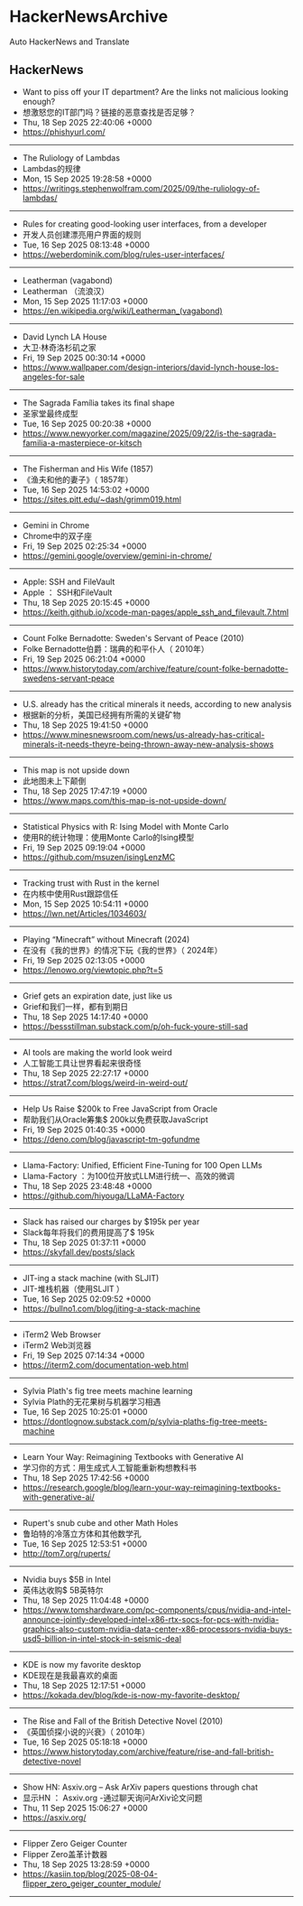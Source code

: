 # HackerNewsArchive
Auto HackerNews and Translate

## HackerNews
* Want to piss off your IT department? Are the links not malicious looking enough?
* 想激怒您的IT部门吗？链接的恶意查找是否足够？
* Thu, 18 Sep 2025 22:40:06 +0000
* https://phishyurl.com/
----
* The Ruliology of Lambdas
* Lambdas的规律
* Mon, 15 Sep 2025 19:28:58 +0000
* https://writings.stephenwolfram.com/2025/09/the-ruliology-of-lambdas/
----
* Rules for creating good-looking user interfaces, from a developer
* 开发人员创建漂亮用户界面的规则
* Tue, 16 Sep 2025 08:13:48 +0000
* https://weberdominik.com/blog/rules-user-interfaces/
----
* Leatherman (vagabond)
* Leatherman （流浪汉）
* Mon, 15 Sep 2025 11:17:03 +0000
* https://en.wikipedia.org/wiki/Leatherman_(vagabond)
----
* David Lynch LA House
* 大卫·林奇洛杉矶之家
* Fri, 19 Sep 2025 00:30:14 +0000
* https://www.wallpaper.com/design-interiors/david-lynch-house-los-angeles-for-sale
----
* The Sagrada Família takes its final shape
* 圣家堂最终成型
* Tue, 16 Sep 2025 00:20:38 +0000
* https://www.newyorker.com/magazine/2025/09/22/is-the-sagrada-familia-a-masterpiece-or-kitsch
----
* The Fisherman and His Wife (1857)
* 《渔夫和他的妻子》（ 1857年）
* Tue, 16 Sep 2025 14:53:02 +0000
* https://sites.pitt.edu/~dash/grimm019.html
----
* Gemini in Chrome
* Chrome中的双子座
* Fri, 19 Sep 2025 02:25:34 +0000
* https://gemini.google/overview/gemini-in-chrome/
----
* Apple: SSH and FileVault
* Apple ： SSH和FileVault
* Thu, 18 Sep 2025 20:15:45 +0000
* https://keith.github.io/xcode-man-pages/apple_ssh_and_filevault.7.html
----
* Count Folke Bernadotte: Sweden's Servant of Peace (2010)
* Folke Bernadotte伯爵：瑞典的和平仆人（ 2010年）
* Fri, 19 Sep 2025 06:21:04 +0000
* https://www.historytoday.com/archive/feature/count-folke-bernadotte-swedens-servant-peace
----
* U.S. already has the critical minerals it needs, according to new analysis
* 根据新的分析，美国已经拥有所需的关键矿物
* Thu, 18 Sep 2025 19:41:50 +0000
* https://www.minesnewsroom.com/news/us-already-has-critical-minerals-it-needs-theyre-being-thrown-away-new-analysis-shows
----
* This map is not upside down
* 此地图未上下颠倒
* Thu, 18 Sep 2025 17:47:19 +0000
* https://www.maps.com/this-map-is-not-upside-down/
----
* Statistical Physics with R: Ising Model with Monte Carlo
* 使用R的统计物理：使用Monte Carlo的Ising模型
* Fri, 19 Sep 2025 09:19:04 +0000
* https://github.com/msuzen/isingLenzMC
----
* Tracking trust with Rust in the kernel
* 在内核中使用Rust跟踪信任
* Mon, 15 Sep 2025 10:54:11 +0000
* https://lwn.net/Articles/1034603/
----
* Playing “Minecraft” without Minecraft (2024)
* 在没有《我的世界》的情况下玩《我的世界》（ 2024年）
* Fri, 19 Sep 2025 02:13:05 +0000
* https://lenowo.org/viewtopic.php?t=5
----
* Grief gets an expiration date, just like us
* Grief和我们一样，都有到期日
* Thu, 18 Sep 2025 14:17:40 +0000
* https://bessstillman.substack.com/p/oh-fuck-youre-still-sad
----
* AI tools are making the world look weird
* 人工智能工具让世界看起来很奇怪
* Thu, 18 Sep 2025 22:27:17 +0000
* https://strat7.com/blogs/weird-in-weird-out/
----
* Help Us Raise $200k to Free JavaScript from Oracle
* 帮助我们从Oracle筹集$ 200k以免费获取JavaScript
* Fri, 19 Sep 2025 01:40:35 +0000
* https://deno.com/blog/javascript-tm-gofundme
----
* Llama-Factory: Unified, Efficient Fine-Tuning for 100 Open LLMs
* Llama-Factory ：为100位开放式LLM进行统一、高效的微调
* Thu, 18 Sep 2025 23:48:48 +0000
* https://github.com/hiyouga/LLaMA-Factory
----
* Slack has raised our charges by $195k per year
* Slack每年将我们的费用提高了$ 195k
* Thu, 18 Sep 2025 01:37:11 +0000
* https://skyfall.dev/posts/slack
----
* JIT-ing a stack machine (with SLJIT)
* JIT-堆栈机器（使用SLJIT ）
* Tue, 16 Sep 2025 02:09:52 +0000
* https://bullno1.com/blog/jiting-a-stack-machine
----
* iTerm2 Web Browser
* iTerm2 Web浏览器
* Fri, 19 Sep 2025 07:14:34 +0000
* https://iterm2.com/documentation-web.html
----
* Sylvia Plath's fig tree meets machine learning
* Sylvia Plath的无花果树与机器学习相遇
* Tue, 16 Sep 2025 10:25:01 +0000
* https://dontlognow.substack.com/p/sylvia-plaths-fig-tree-meets-machine
----
* Learn Your Way: Reimagining Textbooks with Generative AI
* 学习你的方式：用生成式人工智能重新构想教科书
* Thu, 18 Sep 2025 17:42:56 +0000
* https://research.google/blog/learn-your-way-reimagining-textbooks-with-generative-ai/
----
* Rupert's snub cube and other Math Holes
* 鲁珀特的冷落立方体和其他数学孔
* Tue, 16 Sep 2025 12:53:51 +0000
* http://tom7.org/ruperts/
----
* Nvidia buys $5B in Intel
* 英伟达收购$ 5B英特尔
* Thu, 18 Sep 2025 11:04:48 +0000
* https://www.tomshardware.com/pc-components/cpus/nvidia-and-intel-announce-jointly-developed-intel-x86-rtx-socs-for-pcs-with-nvidia-graphics-also-custom-nvidia-data-center-x86-processors-nvidia-buys-usd5-billion-in-intel-stock-in-seismic-deal
----
* KDE is now my favorite desktop
* KDE现在是我最喜欢的桌面
* Thu, 18 Sep 2025 12:17:51 +0000
* https://kokada.dev/blog/kde-is-now-my-favorite-desktop/
----
* The Rise and Fall of the British Detective Novel (2010)
* 《英国侦探小说的兴衰》（ 2010年）
* Tue, 16 Sep 2025 05:18:18 +0000
* https://www.historytoday.com/archive/feature/rise-and-fall-british-detective-novel
----
* Show HN: Asxiv.org – Ask ArXiv papers questions through chat
* 显示HN ： Asxiv.org -通过聊天询问ArXiv论文问题
* Thu, 11 Sep 2025 15:06:27 +0000
* https://asxiv.org/
----
* Flipper Zero Geiger Counter
* Flipper Zero盖革计数器
* Thu, 18 Sep 2025 13:28:59 +0000
* https://kasiin.top/blog/2025-08-04-flipper_zero_geiger_counter_module/
----

